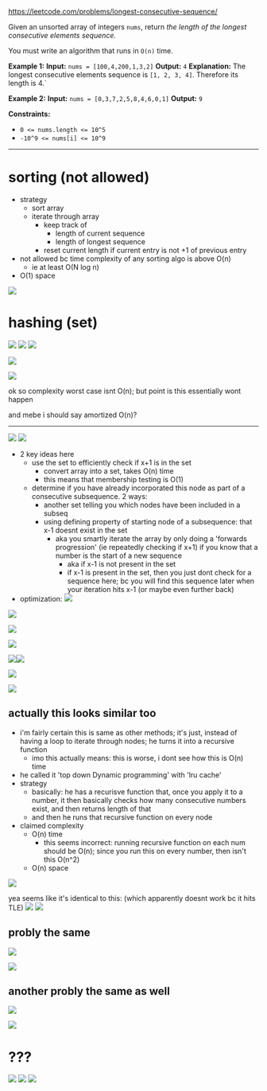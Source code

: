 https://leetcode.com/problems/longest-consecutive-sequence/

Given an unsorted array of integers `nums`, return _the length of the longest consecutive elements sequence._

You must write an algorithm that runs in `O(n)` time.

**Example 1:**
**Input:** `nums = [100,4,200,1,3,2]`
**Output:** `4`
**Explanation:** The longest consecutive elements sequence is `[1, 2, 3, 4]`. Therefore its length is 4.`

**Example 2:**
**Input:** `nums = [0,3,7,2,5,8,4,6,0,1]`
**Output:** `9`


**Constraints:**
- `0 <= nums.length <= 10^5`
- `-10^9 <= nums[i] <= 10^9`

---



# sorting (not allowed)
- strategy
	- sort array
	- iterate through array
		- keep track of
			- length of current sequence
			- length of longest sequence
		- reset current length if current entry is not +1 of previous entry
- not allowed bc time complexity of any sorting algo is above O(n)
	- ie at least O(N log n)
- O(1) space

![](../../!assets/attachments/Pasted%20image%2020240225160511.png)






# hashing (set)

![](../../!assets/attachments/Pasted%20image%2020240225180615.png)
![](../../!assets/attachments/Pasted%20image%2020240225180800.png)
![](../../!assets/attachments/Pasted%20image%2020240225180816.png)

![](../../!assets/attachments/Pasted%20image%2020240225180855.png)

![](../../!assets/attachments/Pasted%20image%2020240225180914.png)



ok so complexity worst case isnt O(n);
but point is this essentially wont happen

and mebe i should say amortized O(n)?






---

![](../../!assets/attachments/Pasted%20image%2020240225180333.png)
![](../../!assets/attachments/Pasted%20image%2020240225180411.png)


- 2 key ideas here
	- use the set to efficiently check if x+1 is in the set
		- convert array into a set, takes O(n) time
		- this means that membership testing is O(1)
	- determine if you have already incorporated this node as part of a consecutive subsequence. 2 ways:
		- another set telling you which nodes have been included in a subseq
		- using defining property of starting node of a subsequence: that x-1 doesnt exist in the set
			- aka you smartly iterate the array by only doing a 'forwards progression' (ie repeatedly checking if x+1) if you know that a number is the start of a new sequence
				- aka if x-1 is not present in the set
				- if x-1 is present in the set, then you just dont check for a sequence here; bc you will find this sequence later when your iteration hits x-1 (or maybe even further back)
- optimization:
![](../../!assets/attachments/Pasted%20image%2020240225180342.png)


![](../../!assets/attachments/Pasted%20image%2020240225180348.png)




![](../../!assets/attachments/Pasted%20image%2020240225174717.png)



![](../../!assets/attachments/Pasted%20image%2020240225153322.png)








![](../../!assets/attachments/Pasted%20image%2020240225152900.png)![](../../!assets/attachments/Pasted%20image%2020240225152929.png)

![](../../!assets/attachments/Pasted%20image%2020240225152937.png)


![](../../!assets/attachments/Pasted%20image%2020240225152944.png)






## actually this looks similar too
- i'm fairly certain this is same as other methods; it's just, instead of having a loop to iterate through nodes; he turns it into a recursive function
	- imo this actually means: this is worse, i dont see how this is O(n) time
- he called it 'top down Dynamic programming' with 'lru cache'
- strategy
	- basically: he has a recurisve function that, once you apply it to a number, it then basically checks how many consecutive numbers exist, and then returns length of that
	- and then he runs that recursive function on every node
- claimed complexity
	- O(n) time
		- this seems incorrect: running recursive function on each num should be O(n); since you run this on every number, then isn't this O(n^2)
	- O(n) space

![](../../!assets/attachments/Pasted%20image%2020240225175205.png)

yea seems like it's identical to this: (which apparently doesnt work bc it hits TLE)
![](../../!assets/attachments/Pasted%20image%2020240225175514.png)
![](../../!assets/attachments/Pasted%20image%2020240225175558.png)











## probly the same

![](../../!assets/attachments/Pasted%20image%2020240225173905.png)

![](../../!assets/attachments/Pasted%20image%2020240225174028.png)


## another probly the same as well


![](../../!assets/attachments/Pasted%20image%2020240225153111.png)

![](../../!assets/attachments/Pasted%20image%2020240225153122.png)




# ???


![](../../!assets/attachments/Pasted%20image%2020240225174145.png)
![](../../!assets/attachments/Pasted%20image%2020240225174219.png)
![](../../!assets/attachments/Pasted%20image%2020240225174236.png)
